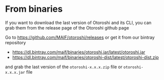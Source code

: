 # From binaries

If you want to download the last version of Otoroshi and its CLI, you can grab them from the release page of the Otoroshi github page

Go to https://github.com/MAIF/otoroshi/releases or get it from our bintray repository 

* https://dl.bintray.com/maif/binaries/otoroshi.jar/latest/otoroshi.jar
* https://dl.bintray.com/maif/binaries/otoroshi-dist/latest/otoroshi-dist.zip

and grab the last version of the `otoroshi-x.x.x.zip` file or `otoroshi-x.x.x.jar` file